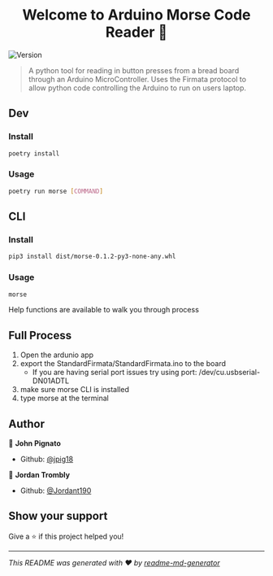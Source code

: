 <h1 align="center">Welcome to Arduino Morse Code Reader 👋</h1>
<p>
  <img alt="Version" src="https://img.shields.io/badge/version-1.0.0-blue.svg?cacheSeconds=2592000" />
</p>

> A python tool for reading in button presses from a bread board through an Arduino MicroController. Uses the Firmata protocol to allow python code controlling the Arduino to run on users laptop.


## Dev

### Install
```sh
poetry install
```

### Usage

```sh
poetry run morse [COMMAND]
```

## CLI

### Install
```sh
pip3 install dist/morse-0.1.2-py3-none-any.whl
```

### Usage
```sh
morse
```
Help functions are available to walk you through process

## Full Process
1. Open the ardunio app
2. export the StandardFirmata/StandardFirmata.ino to the board
     - If you are having serial port issues try using port: /dev/cu.usbserial-DN01ADTL
3. make sure morse CLI is installed
4. type morse at the terminal

## Author

👤 **John Pignato**

* Github: [@jpig18](https://github.com/jpig18)

👤 **Jordan Trombly**

* Github: [@Jordant190](https://github.com/Jordant190)

## Show your support

Give a ⭐️ if this project helped you!

***
_This README was generated with ❤️ by [readme-md-generator](https://github.com/kefranabg/readme-md-generator)_